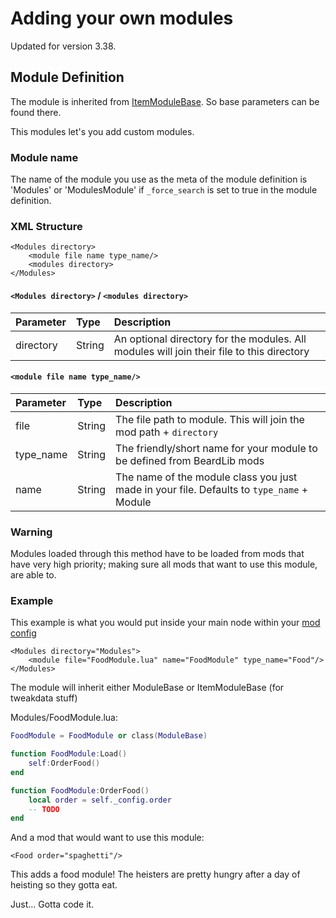 # Adding your own modules

Updated for version 3.38.

## Module Definition

The module is inherited from [ItemModuleBase](https://luffyyy.gitbook.io/beardlib/modules/modulebase#itemmodulebase). So base parameters can be found there.

This modules let's you add custom modules.

### Module name

The name of the module you use as the meta of the module definition is 'Modules' or 'ModulesModule' if `_force_search` is set to true in the module definition.

### XML Structure

```markup
<Modules directory>
    <module file name type_name/>
    <modules directory>
</Modules>
```

#### `<Modules directory>` / `<modules directory>`

| Parameter | Type | Description |
| :--- | :--- | :--- |
| directory | String | An optional directory for the modules. All modules will join their file to this directory |

#### `<module file name type_name/>`

| Parameter | Type | Description |
| :--- | :--- | :--- |
| file | String | The file path to module. This will join the mod path + `directory` |
| type\_name | String | The friendly/short name for your module to be defined from BeardLib mods |
| name | String | The name of the module class you just made in your file. Defaults to `type_name` + Module |

### Warning

Modules loaded through this method have to be loaded from mods that have very high priority; making sure all mods that want to use this module, are able to.

### Example

This example is what you would put inside your main node within your [mod config](https://github.com/GreatBigBushyBeard/PAYDAY-2-BeardLib/wiki/Module-Config)

```markup
<Modules directory="Modules">
    <module file="FoodModule.lua" name="FoodModule" type_name="Food"/>
</Modules>
```

The module will inherit either ModuleBase or ItemModuleBase \(for tweakdata stuff\)

Modules/FoodModule.lua:

```lua
FoodModule = FoodModule or class(ModuleBase)

function FoodModule:Load()
    self:OrderFood()
end

function FoodModule:OrderFood()
    local order = self._config.order
    -- TODO
end
```

And a mod that would want to use this module:

```markup
<Food order="spaghetti"/>
```

This adds a food module! The heisters are pretty hungry after a day of heisting so they gotta eat.

Just... Gotta code it.

